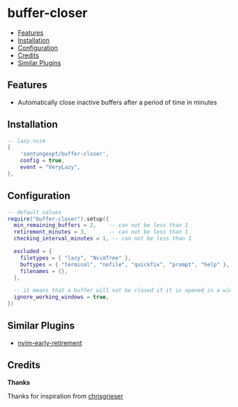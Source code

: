 # buffer-closer

<!--toc:start-->

- [Features](#features)
- [Installation](#installation)
- [Configuration](#configuration)
- [Credits](#credits)
- [Similar Plugins](#similar-plugins)

<!--toc:end-->

## Features

- Automatically close inactive buffers after a period of time in minutes

## Installation

```lua
-- lazy.nvim
{
    'sontungexpt/buffer-closer',
	config = true,
	event = "VeryLazy",
},
```

## Configuration

```lua
-- default values
require("buffer-closer").setup({
  min_remaining_buffers = 2,    -- can not be less than 1
  retirement_minutes = 3,       -- can not be less than 1
  checking_interval_minutes = 1, -- can not be less than 1

  excluded = {
    filetypes = { "lazy", "NvimTree" },
    buftypes = { "terminal", "nofile", "quickfix", "prompt", "help" },
    filenames = {},
  },

  -- it means that a buffer will not be closed if it is opened in a window
  ignore_working_windows = true,
})
```

## Similar Plugins

- [nvim-early-retirement](https://github.com/chrisgrieser/nvim-early-retirement)

## Credits

**Thanks**

Thanks for inspiration from [chrisgrieser](https://github.com/chrisgrieser/nvim-early-retirement)
